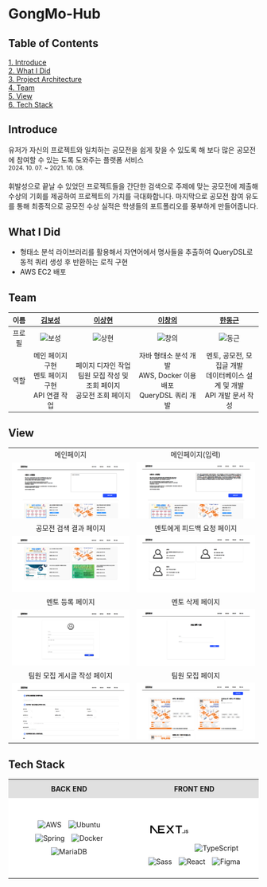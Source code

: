 # GongMo-Hub

## Table of Contents

[1. Introduce](#introduce)  
[2. What I Did](#what-i-did)  
[3. Project Architecture](#project-architecture)  
[4. Team](#team)  
[5. View](#view)  
[6. Tech Stack](#tech-stack)  

## Introduce
유저가 자신의 프로젝트와 일치하는 공모전을 쉽게 찾을 수 있도록 해 보다 많은 공모전에 참여할 수 있는 도록 도와주는 플랫폼 서비스  
<sup>2024. 10. 07. ~ 2021. 10. 08.</sup>   

휘발성으로 끝날 수 있었던 프로젝트들을 간단한 검색으로 주제에 맞는 공모전에 제출해 수상의 기회를 제공하여 프로젝트의 가치를 극대화합니다. 마지막으로 공모전 참여 유도를 통해 최종적으로 공모전 수상 실적은 학생들의 포트폴리오를 풍부하게 만들어줍니다.

## What I Did
- 형태소 분석 라이브러리를 활용해서 자연어에서 명사들을 추출하여 QueryDSL로 동적 쿼리 생성 후 반환하는 로직 구현
- AWS EC2 배포

## Team
|  이름  |             [김보성](https://github.com/NangManBo)             |                  [이상현](https://github.com/idealHyun)                   |                [이창의](https://github.com/changuii)                 |                     [한동근](https://github.com/l0o0lv)                      |
| :----: | :------------------------------------------------------------: | :-----------------------------------------------------------------------: | :------------------------------------------------------------------: | :--------------------------------------------------------------------------: |
| 프로필 | ![보성](https://avatars.githubusercontent.com/u/124684536?v=4) |      ![상현](https://avatars.githubusercontent.com/u/118160647?v=4)       |    ![창의](https://avatars.githubusercontent.com/u/122252160?v=4)    |        ![동근](https://avatars.githubusercontent.com/u/128709695?v=4)        |
|  역할  |     메인 페이지 구현<br>멘토 페이지 구현<br>API 연결 작업      | 페이지 디자인 작업<br>팀원 모집 작성 및 조회 페이지<br>공모전 조회 페이지 | 자바 형태소 분석 개발<br>AWS, Docker 이용 배포<br>QueryDSL 쿼리 개발 | 멘토, 공모전, 모집글 개발<br>데이터베이스 설계 및 개발<br>API 개발 문서 작성 |

## View

<table>
  <tr>
    <td align="center">메인페이지</td>
    <td align="center">메인페이지(입력)</td>
  </tr>
  <tr>
    <td><img src="이미지/메인페이지.png" width="500px" /></td>
    <td><img src="이미지/메인페이지2.png" width="500px" /></td>
  </tr>
  <tr>
    <td align="center">공모전 검색 결과 페이지</td>
    <td align="center">멘토에게 피드백 요청 페이지</td>
  </tr>
  <tr>
    <td><img src="이미지/공모전 검색 결과 페이지.png" width="500px" /></td>
    <td><img src="이미지/멘토에게 피드백 요청 페이지.png" width="500px" /></td>
  </tr>
  <tr>
    <td align="center">멘토 등록 페이지</td>
    <td align="center">멘토 삭제 페이지</td>
  </tr>
  <tr>
   <td><img src="이미지/멘토 등록 페이지.png" width="500px" /></td>
    <td><img src="이미지/멘토 삭제 페이지.png" width="500px" /></td>
   
  </tr>
  <tr>
    <td align="center">팀원 모집 게시글 작성 페이지</td>
    <td align="center">팀원 모집 페이지</td>
  </tr>
  <tr>
    <td><img src="이미지/팀원 모집 게시글 작성 페이지.png" width="500px" /></td>
    <td><img src="이미지/팀원 모집 페이지.png" width="500px" /></td>
  </tr>
</table>

## Tech Stack

<table width="1000px">
  <tr>
    <th style="text-align: center; background-color: #E0E0E0; padding: 10px;">BACK END</th>
    <th style="text-align: center; background-color: #E0E0E0; padding: 10px;">FRONT END</th>
  </tr>
  <tr>
    <td align="center" style="padding: 20px; background-color: #ffffff;">
      <img src="https://img.icons8.com/color/48/000000/amazon-web-services.png" alt="AWS" width="76" style="margin: 5px;"/>
      <img src="https://img.icons8.com/color/48/000000/ubuntu--v1.png" alt="Ubuntu" width="76" style="margin: 5px;"/>
      <img src="https://img.icons8.com/color/48/000000/spring-logo.png" alt="Spring" width="76" style="margin: 5px;"/>
      <img src="https://img.icons8.com/color/48/000000/docker.png" alt="Docker" width="76" style="margin: 5px;"/>
      <img src="https://mariadb.com/wp-content/uploads/2019/11/mariadb-logo-vertical_blue.svg" alt="MariaDB" width="76" style="margin: 5px;"/>
    </td>
    <td align="center" style="padding: 20px; background-color: #ffffff;">
      <img src="https://raw.githubusercontent.com/devicons/devicon/master/icons/nextjs/nextjs-original-wordmark.svg" alt="Next.js" width="76" style="margin: 5px;"/>
      <img src="https://img.icons8.com/color/48/000000/typescript.png" alt="TypeScript" width="76" style="margin: 5px;"/>
      <img src="https://img.icons8.com/color/48/000000/sass.png" alt="Sass" width="76" style="margin: 5px;"/>
      <img src="https://img.icons8.com/color/48/000000/react-native.png" alt="React" width="76" style="margin: 5px;"/>
      <img src="https://img.icons8.com/color/48/000000/figma.png" alt="Figma" width="76" style="margin: 5px;"/>
    </td>
  </tr>
</table>
